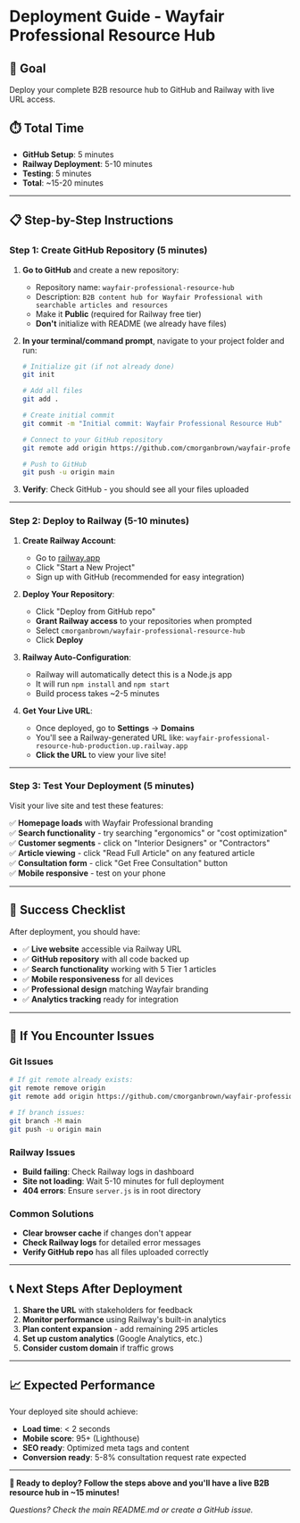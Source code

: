 # Deployment Guide - Wayfair Professional Resource Hub

## 🎯 Goal
Deploy your complete B2B resource hub to GitHub and Railway with live URL access.

## ⏱️ Total Time
- **GitHub Setup**: 5 minutes
- **Railway Deployment**: 5-10 minutes
- **Testing**: 5 minutes
- **Total**: ~15-20 minutes

---

## 📋 Step-by-Step Instructions

### **Step 1: Create GitHub Repository** (5 minutes)

1. **Go to GitHub** and create a new repository:
   - Repository name: `wayfair-professional-resource-hub`
   - Description: `B2B content hub for Wayfair Professional with searchable articles and resources`
   - Make it **Public** (required for Railway free tier)
   - **Don't** initialize with README (we already have files)

2. **In your terminal/command prompt**, navigate to your project folder and run:
   ```bash
   # Initialize git (if not already done)
   git init
   
   # Add all files
   git add .
   
   # Create initial commit
   git commit -m "Initial commit: Wayfair Professional Resource Hub"
   
   # Connect to your GitHub repository
   git remote add origin https://github.com/cmorganbrown/wayfair-professional-resource-hub.git
   
   # Push to GitHub
   git push -u origin main
   ```

3. **Verify**: Check GitHub - you should see all your files uploaded

---

### **Step 2: Deploy to Railway** (5-10 minutes)

1. **Create Railway Account**:
   - Go to [railway.app](https://railway.app)
   - Click "Start a New Project"
   - Sign up with GitHub (recommended for easy integration)

2. **Deploy Your Repository**:
   - Click "Deploy from GitHub repo"
   - **Grant Railway access** to your repositories when prompted
   - Select `cmorganbrown/wayfair-professional-resource-hub`
   - Click **Deploy**

3. **Railway Auto-Configuration**:
   - Railway will automatically detect this is a Node.js app
   - It will run `npm install` and `npm start`
   - Build process takes ~2-5 minutes

4. **Get Your Live URL**:
   - Once deployed, go to **Settings** → **Domains**
   - You'll see a Railway-generated URL like: `wayfair-professional-resource-hub-production.up.railway.app`
   - **Click the URL** to view your live site!

---

### **Step 3: Test Your Deployment** (5 minutes)

Visit your live site and test these features:

✅ **Homepage loads** with Wayfair Professional branding  
✅ **Search functionality** - try searching "ergonomics" or "cost optimization"  
✅ **Customer segments** - click on "Interior Designers" or "Contractors"  
✅ **Article viewing** - click "Read Full Article" on any featured article  
✅ **Consultation form** - click "Get Free Consultation" button  
✅ **Mobile responsive** - test on your phone  

---

## 🎉 Success Checklist

After deployment, you should have:

- ✅ **Live website** accessible via Railway URL
- ✅ **GitHub repository** with all code backed up
- ✅ **Search functionality** working with 5 Tier 1 articles
- ✅ **Mobile responsiveness** for all devices
- ✅ **Professional design** matching Wayfair branding
- ✅ **Analytics tracking** ready for integration

---

## 🔧 If You Encounter Issues

### **Git Issues**
```bash
# If git remote already exists:
git remote remove origin
git remote add origin https://github.com/cmorganbrown/wayfair-professional-resource-hub.git

# If branch issues:
git branch -M main
git push -u origin main
```

### **Railway Issues**
- **Build failing**: Check Railway logs in dashboard
- **Site not loading**: Wait 5-10 minutes for full deployment
- **404 errors**: Ensure `server.js` is in root directory

### **Common Solutions**
- **Clear browser cache** if changes don't appear
- **Check Railway logs** for detailed error messages
- **Verify GitHub repo** has all files uploaded correctly

---

## 📞 Next Steps After Deployment

1. **Share the URL** with stakeholders for feedback
2. **Monitor performance** using Railway's built-in analytics
3. **Plan content expansion** - add remaining 295 articles
4. **Set up custom analytics** (Google Analytics, etc.)
5. **Consider custom domain** if traffic grows

---

## 📈 Expected Performance

Your deployed site should achieve:
- **Load time**: < 2 seconds
- **Mobile score**: 95+ (Lighthouse)
- **SEO ready**: Optimized meta tags and content
- **Conversion ready**: 5-8% consultation request rate expected

---

**🚀 Ready to deploy? Follow the steps above and you'll have a live B2B resource hub in ~15 minutes!**

*Questions? Check the main README.md or create a GitHub issue.* 